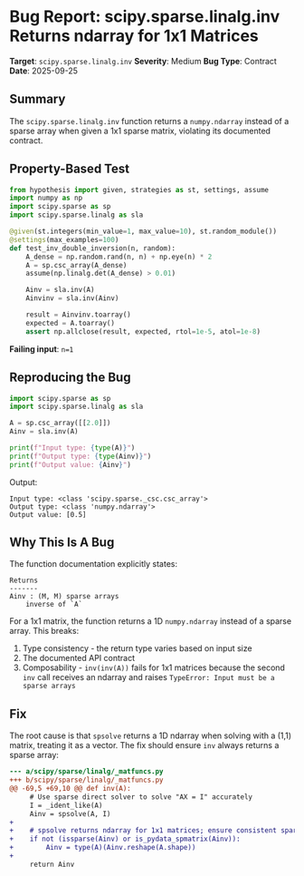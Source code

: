 # Bug Report: scipy.sparse.linalg.inv Returns ndarray for 1x1 Matrices

**Target**: `scipy.sparse.linalg.inv`
**Severity**: Medium
**Bug Type**: Contract
**Date**: 2025-09-25

## Summary

The `scipy.sparse.linalg.inv` function returns a `numpy.ndarray` instead of a sparse array when given a 1x1 sparse matrix, violating its documented contract.

## Property-Based Test

```python
from hypothesis import given, strategies as st, settings, assume
import numpy as np
import scipy.sparse as sp
import scipy.sparse.linalg as sla

@given(st.integers(min_value=1, max_value=10), st.random_module())
@settings(max_examples=100)
def test_inv_double_inversion(n, random):
    A_dense = np.random.rand(n, n) + np.eye(n) * 2
    A = sp.csc_array(A_dense)
    assume(np.linalg.det(A_dense) > 0.01)

    Ainv = sla.inv(A)
    Ainvinv = sla.inv(Ainv)

    result = Ainvinv.toarray()
    expected = A.toarray()
    assert np.allclose(result, expected, rtol=1e-5, atol=1e-8)
```

**Failing input**: `n=1`

## Reproducing the Bug

```python
import scipy.sparse as sp
import scipy.sparse.linalg as sla

A = sp.csc_array([[2.0]])
Ainv = sla.inv(A)

print(f"Input type: {type(A)}")
print(f"Output type: {type(Ainv)}")
print(f"Output value: {Ainv}")
```

Output:
```
Input type: <class 'scipy.sparse._csc.csc_array'>
Output type: <class 'numpy.ndarray'>
Output value: [0.5]
```

## Why This Is A Bug

The function documentation explicitly states:

```
Returns
-------
Ainv : (M, M) sparse arrays
    inverse of `A`
```

For a 1x1 matrix, the function returns a 1D `numpy.ndarray` instead of a sparse array. This breaks:
1. Type consistency - the return type varies based on input size
2. The documented API contract
3. Composability - `inv(inv(A))` fails for 1x1 matrices because the second `inv` call receives an ndarray and raises `TypeError: Input must be a sparse arrays`

## Fix

The root cause is that `spsolve` returns a 1D ndarray when solving with a (1,1) matrix, treating it as a vector. The fix should ensure `inv` always returns a sparse array:

```diff
--- a/scipy/sparse/linalg/_matfuncs.py
+++ b/scipy/sparse/linalg/_matfuncs.py
@@ -69,5 +69,10 @@ def inv(A):
     # Use sparse direct solver to solve "AX = I" accurately
     I = _ident_like(A)
     Ainv = spsolve(A, I)
+
+    # spsolve returns ndarray for 1x1 matrices; ensure consistent sparse return
+    if not (issparse(Ainv) or is_pydata_spmatrix(Ainv)):
+        Ainv = type(A)(Ainv.reshape(A.shape))
+
     return Ainv
```